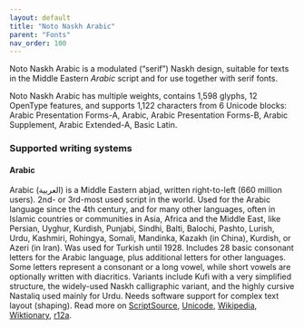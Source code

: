 ```yaml
---
layout: default
title: "Noto Naskh Arabic"
parent: "Fonts"
nav_order: 100
---
```

Noto Naskh Arabic is a modulated (“serif”) Naskh design, suitable for texts in the Middle Eastern _Arabic_ script and for use together with serif fonts. 

Noto Naskh Arabic has multiple weights, contains 1,598 glyphs, 12 OpenType features, and supports 1,122 characters from 6 Unicode blocks: Arabic Presentation Forms-A, Arabic, Arabic Presentation Forms-B, Arabic Supplement, Arabic Extended-A, Basic Latin.


### Supported writing systems


#### Arabic

Arabic (<span class='autonym'>العربية</span>) is a Middle Eastern abjad, written right-to-left (660 million users). 2nd- or 3rd-most used script in the world. Used for the Arabic language since the 4th century, and for many other languages, often in Islamic countries or communities in Asia, Africa and the Middle East, like Persian, Uyghur, Kurdish, Punjabi, Sindhi, Balti, Balochi, Pashto, Lurish, Urdu, Kashmiri, Rohingya, Somali, Mandinka, Kazakh (in China), Kurdish, or Azeri (in Iran). Was used for Turkish until 1928. Includes 28 basic consonant letters for the Arabic language, plus additional letters for other languages. Some letters represent a consonant or a long vowel, while short vowels are optionally written with diacritics. Variants include Kufi with a very simplified structure, the widely-used Naskh calligraphic variant, and the highly cursive Nastaliq used mainly for Urdu. Needs software support for complex text layout (shaping). Read more on [ScriptSource](https://scriptsource.org/scr/Arab), [Unicode](https://www.unicode.org/versions/Unicode13.0.0/ch09.pdf#G20596), [Wikipedia](https://en.wikipedia.org/wiki/ISO_15924:Arab), [Wiktionary](https://en.wiktionary.org/wiki/Category:Arabic_script), [r12a](https://r12a.github.io/scripts/links?iso=Arab).

